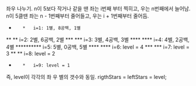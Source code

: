 좌우 나누기.
n이 5보다 작거나 같을 땐 좌는 i번째 부터 찍히고, 우는 n번째에서 늘어남.
n이 5클땐 좌는 n - 1번째부터 줄어들고, 우는 i + 1번째부터 줄어듬.
*        *   i=1: 1별, 8공백, 1별
**      **   i=2: 2별, 6공백, 2별
***    ***   i=3: 3별, 4공백, 3별
****  ****   i=4: 4별, 2공백, 4별
**********   i=5: 5별, 0공백, 5별
****  ****   i=6: level = 4
***    ***   i=7: level = 3
**      **   i=8: level = 2
*        *   i=9: level = 1
즉, level이 각각의 좌 우 별의 갯수와 동일. rigthStars = leftStars = level;

